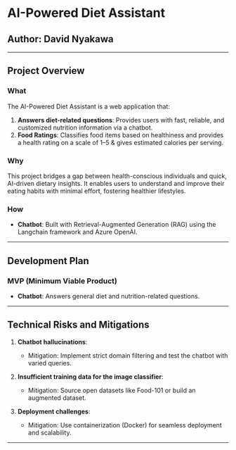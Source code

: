 # AI-Powered Diet Assistant  

## Author: David Nyakawa  

---

## Project Overview  

### What  
The AI-Powered Diet Assistant is a web application that:  
1. **Answers diet-related questions**: Provides users with fast, reliable, and customized nutrition information via a chatbot.  
2. **Food Ratings**: Classifies food items based on healthiness and provides a health rating on a scale of 1–5 & gives estimated calories per serving.  

### Why  
This project bridges a gap between health-conscious individuals and quick, AI-driven dietary insights. It enables users to understand and improve their eating habits with minimal effort, fostering healthier lifestyles.  

### How  
- **Chatbot**: Built with Retrieval-Augmented Generation (RAG) using the Langchain framework and Azure OpenAI.  

---

## Development Plan  

### MVP (Minimum Viable Product)  
- **Chatbot**: Answers general diet and nutrition-related questions.  
---

## Technical Risks and Mitigations  

1. **Chatbot hallucinations**:  
   - Mitigation: Implement strict domain filtering and test the chatbot with varied queries.  

2. **Insufficient training data for the image classifier**:  
   - Mitigation: Source open datasets like Food-101 or build an augmented dataset.  

3. **Deployment challenges**:  
   - Mitigation: Use containerization (Docker) for seamless deployment and scalability.  

---
